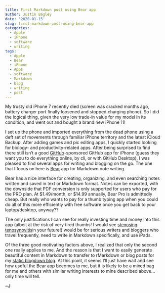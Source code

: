 ```yaml
---
title: First Markdown post using Bear app
author: Justin Bagley
date: '2020-01-15'
slug: first-markdown-post-using-bear-app
categories:
  - Apple
  - iPhone
  - software
  - writing
tags:
  - Apple
  - Bear
  - iPhone
  - Apps
  - software
  - Markdown
  - blog
  - writing
  - post
---
```


<!-- # First Markdown post using Bear app -->

My trusty old iPhone 7 recently died (screen was cracked months ago, battery charger port finally loosened and stopped charging phone). So I did the logical thing, given the very low trade-in value for my model in its condition, and went out and bought a brand new iPhone 11!

I set up the phone and imported everything from the dead phone using a deft set of movements through familiar iPhone territory and the latest iCloud Backup. After adding games and pic editing apps, I quickly started looking for biology- and productivity-related apps. After being surprised to find there still isn’t a good [GitHub](https://github.com)-sponsored GitHub app for iPhone (guess they want you to do everything online, by cli, or with GitHub Desktop), I was pleased to find several apps for writing and blogging on the go. The one that I focus on here is [Bear](https://bear.app) app for Markdown note writing.

Bear has a nice interface for creating, organizing, and even searching notes written and saved in text or Markdown format.  Notes can be exported, with the downside that PDF conversion is only supported for users who pay for the PRO plan. At $1.49/month, or $14.99 annually, Bear Pro is admittedly cheap. But really who wants to pay for a thumb typing app when you could do all of this more efficiently with free software once you get back to your laptop/desktop, anyway??

The only justifications I can see for really investing time and money into this app (albeit at the risk of very tired thumbs! I would see [stenosing tenosynovitis](https://venturaortho.com/how-to-prevent-smartphone-hand-pain/)in your future!) would be for serious writers and bloggers who travel frequently, need to write in Markdown specifically, and use iPads.

Of the three good motivating factors above, I realized that only the second one really applies to me. And the reason is that I want to easily generate beautiful content in Markdown to transfer to rMarkdown or blog posts for my [static blogdown blog](https://justinbagley.rbind.io/2018/08/01/how-i-moved-my-blog-from-wordpress-to-a-blogdown-blog-deployed-by-netlify/). At this point, it seems I’ll just have wait and see how useful the Bear app becomes to me, but it is likely to be a mixed bag for me and others with similar writing interests to mine described above... only time will tell.

~J

